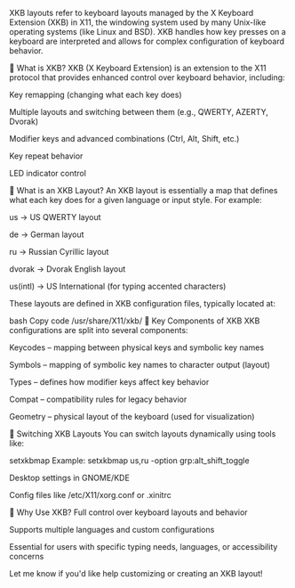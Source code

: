 XKB layouts refer to keyboard layouts managed by the X Keyboard
Extension (XKB) in X11, the windowing system used by many Unix-like
operating systems (like Linux and BSD). XKB handles how key presses
on a keyboard are interpreted and allows for complex configuration
of keyboard behavior.

🔹 What is XKB?
XKB (X Keyboard Extension) is an extension to the X11 protocol that
provides enhanced control over keyboard behavior, including:

Key remapping (changing what each key does)

Multiple layouts and switching between them (e.g., QWERTY, AZERTY,
Dvorak)

Modifier keys and advanced combinations (Ctrl, Alt, Shift, etc.)

Key repeat behavior

LED indicator control

🔹 What is an XKB Layout?
An XKB layout is essentially a map that defines what each key does
for a given language or input style. For example:

us → US QWERTY layout

de → German layout

ru → Russian Cyrillic layout

dvorak → Dvorak English layout

us(intl) → US International (for typing accented characters)

These layouts are defined in XKB configuration files, typically
located at:

bash
Copy code
/usr/share/X11/xkb/
🔹 Key Components of XKB
XKB configurations are split into several components:

Keycodes – mapping between physical keys and symbolic key names

Symbols – mapping of symbolic key names to character output (layout)

Types – defines how modifier keys affect key behavior

Compat – compatibility rules for legacy behavior

Geometry – physical layout of the keyboard (used for visualization)

🔹 Switching XKB Layouts
You can switch layouts dynamically using tools like:

setxkbmap
Example: setxkbmap us,ru -option grp:alt_shift_toggle

Desktop settings in GNOME/KDE

Config files like /etc/X11/xorg.conf or .xinitrc

🔹 Why Use XKB?
Full control over keyboard layouts and behavior

Supports multiple languages and custom configurations

Essential for users with specific typing needs, languages, or
accessibility concerns

Let me know if you'd like help customizing or creating an XKB
layout!
